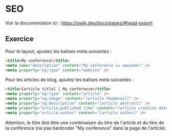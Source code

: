 # SEO

Voir la documentation ici : https://qwik.dev/docs/pages/#head-export

## Exercice

Pour le layout, ajoutez les balises meta suivantes :

```html
<title>My conference</title>
<meta name="description" content="My conference is awesome!" />
<meta property="og:type" content="website" />
```

Pour les articles de blog, ajoutez les balises meta suivantes :

```html
<title>[article title] | My conference</title>
<meta property="og:type" content="article" />
<meta property="og:image" content="[article thumbnail]" />
<meta property="og:description" content="[article abstract]" />
<meta property="article:published_time" content="[article creation date]" />
<meta property="article:author" content="[article author]" />
```

Attention, le titre doit être une combinaison du titre de l'article et du titre de la conférence (ne pas hardcoder "My conference" dans la page de l'article).
